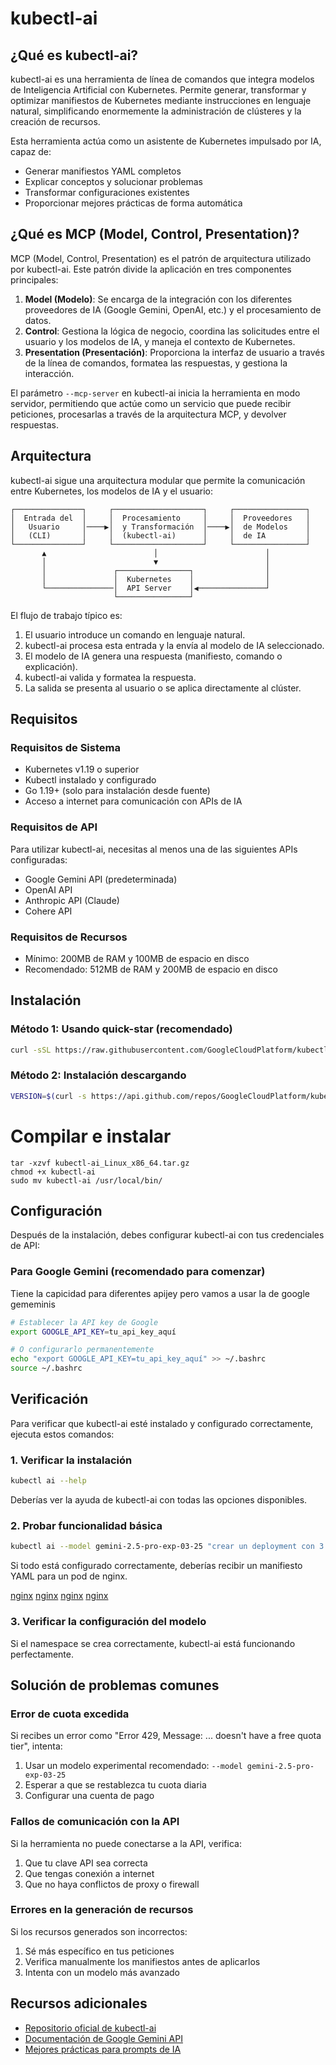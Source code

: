 # kubectl-ai

## ¿Qué es kubectl-ai?

kubectl-ai es una herramienta de línea de comandos que integra modelos de Inteligencia Artificial con Kubernetes. Permite generar, transformar y optimizar manifiestos de Kubernetes mediante instrucciones en lenguaje natural, simplificando enormemente la administración de clústeres y la creación de recursos.

Esta herramienta actúa como un asistente de Kubernetes impulsado por IA, capaz de:
- Generar manifiestos YAML completos
- Explicar conceptos y solucionar problemas
- Transformar configuraciones existentes
- Proporcionar mejores prácticas de forma automática

## ¿Qué es MCP (Model, Control, Presentation)?

MCP (Model, Control, Presentation) es el patrón de arquitectura utilizado por kubectl-ai. Este patrón divide la aplicación en tres componentes principales:

1. **Model (Modelo)**: Se encarga de la integración con los diferentes proveedores de IA (Google Gemini, OpenAI, etc.) y el procesamiento de datos.
2. **Control**: Gestiona la lógica de negocio, coordina las solicitudes entre el usuario y los modelos de IA, y maneja el contexto de Kubernetes.
3. **Presentation (Presentación)**: Proporciona la interfaz de usuario a través de la línea de comandos, formatea las respuestas, y gestiona la interacción.

El parámetro `--mcp-server` en kubectl-ai inicia la herramienta en modo servidor, permitiendo que actúe como un servicio que puede recibir peticiones, procesarlas a través de la arquitectura MCP, y devolver respuestas.

## Arquitectura

kubectl-ai sigue una arquitectura modular que permite la comunicación entre Kubernetes, los modelos de IA y el usuario:

```
┌───────────────┐     ┌────────────────────┐     ┌────────────────┐
│  Entrada del  │     │  Procesamiento     │     │  Proveedores   │
│   Usuario     │────▶│  y Transformación  │────▶│  de Modelos    │
│   (CLI)       │     │  (kubectl-ai)      │     │  de IA         │
└───────────────┘     └────────────────────┘     └────────────────┘
       ▲                        │                        │
       │                        ▼                        │
       │               ┌────────────────┐                │
       │               │  Kubernetes    │                │
       └───────────────│  API Server    │◀───────────────┘
                       └────────────────┘
```

El flujo de trabajo típico es:
1. El usuario introduce un comando en lenguaje natural.
2. kubectl-ai procesa esta entrada y la envía al modelo de IA seleccionado.
3. El modelo de IA genera una respuesta (manifiesto, comando o explicación).
4. kubectl-ai valida y formatea la respuesta.
5. La salida se presenta al usuario o se aplica directamente al clúster.

## Requisitos

### Requisitos de Sistema
- Kubernetes v1.19 o superior
- Kubectl instalado y configurado
- Go 1.19+ (solo para instalación desde fuente)
- Acceso a internet para comunicación con APIs de IA

### Requisitos de API
Para utilizar kubectl-ai, necesitas al menos una de las siguientes APIs configuradas:
- Google Gemini API (predeterminada)
- OpenAI API
- Anthropic API (Claude)
- Cohere API

### Requisitos de Recursos
- Mínimo: 200MB de RAM y 100MB de espacio en disco
- Recomendado: 512MB de RAM y 200MB de espacio en disco

## Instalación

### Método 1: Usando quick-star (recomendado)

```bash
curl -sSL https://raw.githubusercontent.com/GoogleCloudPlatform/kubectl-ai/main/install.sh | bash
```

### Método 2: Instalación descargando 

```bash
VERSION=$(curl -s https://api.github.com/repos/GoogleCloudPlatform/kubectl-ai/releases/latest | grep "tag_name" | cut -d '"' -f 4) && wget https://github.com/GoogleCloudPlatform/kubectl-ai/releases/download/${VERSION}/kubectl-ai_Linux_x86_64.tar.gz
```

# Compilar e instalar
```
tar -xzvf kubectl-ai_Linux_x86_64.tar.gz
chmod +x kubectl-ai
sudo mv kubectl-ai /usr/local/bin/
```

## Configuración

Después de la instalación, debes configurar kubectl-ai con tus credenciales de API:

### Para Google Gemini (recomendado para comenzar)

Tiene la capicidad para diferentes apijey pero vamos a usar la de google gememinis 

```bash
# Establecer la API key de Google
export GOOGLE_API_KEY=tu_api_key_aquí

# O configurarlo permanentemente
echo "export GOOGLE_API_KEY=tu_api_key_aquí" >> ~/.bashrc
source ~/.bashrc
```

## Verificación

Para verificar que kubectl-ai esté instalado y configurado correctamente, ejecuta estos comandos:

### 1. Verificar la instalación

```bash
kubectl ai --help
```

Deberías ver la ayuda de kubectl-ai con todas las opciones disponibles.

### 2. Probar funcionalidad básica

```bash
kubectl ai --model gemini-2.5-pro-exp-03-25 "crear un deployment con 3 réplicas que use nginx"
```

Si todo está configurado correctamente, deberías recibir un manifiesto YAML para un pod de nginx.

[nginx](https://github.com/Andherson333333/k8s/blob/main/MCP-kubectl-ai/imagenes/kubeclt-ai-1.png)
[nginx](https://github.com/Andherson333333/k8s/blob/main/MCP-kubectl-ai/imagenes/kubeclt-ai-2.png)
[nginx](https://github.com/Andherson333333/k8s/blob/main/MCP-kubectl-ai/imagenes/kubeclt-ai-3.png)
[nginx](https://github.com/Andherson333333/k8s/blob/main/MCP-kubectl-ai/imagenes/kubeclt-ai-4.png)

### 3. Verificar la configuración del modelo

Si el namespace se crea correctamente, kubectl-ai está funcionando perfectamente.

## Solución de problemas comunes

### Error de cuota excedida
Si recibes un error como "Error 429, Message: ... doesn't have a free quota tier", intenta:
1. Usar un modelo experimental recomendado: `--model gemini-2.5-pro-exp-03-25`
2. Esperar a que se restablezca tu cuota diaria
3. Configurar una cuenta de pago

### Fallos de comunicación con la API
Si la herramienta no puede conectarse a la API, verifica:
1. Que tu clave API sea correcta
2. Que tengas conexión a internet
3. Que no haya conflictos de proxy o firewall

### Errores en la generación de recursos
Si los recursos generados son incorrectos:
1. Sé más específico en tus peticiones
2. Verifica manualmente los manifiestos antes de aplicarlos
3. Intenta con un modelo más avanzado

## Recursos adicionales

- [Repositorio oficial de kubectl-ai](https://github.com/GoogleCloudPlatform/kubectl-ai)
- [Documentación de Google Gemini API](https://ai.google.dev/docs/gemini_api)
- [Mejores prácticas para prompts de IA](https://cloud.google.com/vertex-ai/docs/generative-ai/learn/prompting)
